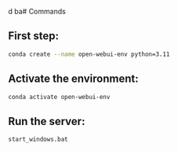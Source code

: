d ba# Commands

## First step:
```bash
conda create --name open-webui-env python=3.11
```

## Activate the environment:

```bash
conda activate open-webui-env
```

## Run the server:

```bash
start_windows.bat
```

